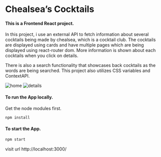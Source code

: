 # Chealsea’s Cocktails
#### This is a Frontend React project.
In this project, i use an external API to fetch information about several cocktails being made by chealsea, which is a cocktail club.
The cocktails are displayed using cards and have multiple pages which are being displayed using react-router dom. 
More information is shown about each cocktails when you click on details. 

There is also a search functionality that showcases back cocktails as the words are being searched. 
This project also utilizes CSS variables and ContextAPI. 


<img width=“400” alt="home" src="https://user-images.githubusercontent.com/90734558/180577046-d2966aee-dcc9-467b-a779-e8d0d485ee00.png">
<img width=“400” alt="details" src="https://user-images.githubusercontent.com/90734558/180577111-aed461a8-9352-4daf-ba70-9ff394e7f1fa.png">


#### To run the App locally.
Get the node modules first. 
```sh
npm install
```
#### To start the App.
```sh
npm start
```
visit url http://localhost:3000/
